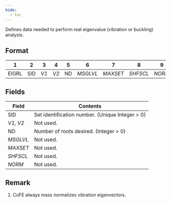 ```yaml
---
hide:
  - toc
---
```

Defines data needed to perform real eigenvalue (vibration or buckling) analysis.

## Format
| 1        | 2        | 3        | 4        | 5        | 6        | 7        | 8        | 9        | 10       | 
| -------- | -------- | -------- | -------- | -------- | -------- | -------- | -------- | -------- | -------- | 
| EIGRL    | SID      | _V1_     | _V2_     | ND       | _MSGLVL_ | _MAXSET_ | _SHFSCL_ | _NORM_   |          |

## Fields
| Field    | Contents |
| -------- | -------- |
| SID | Set identification number. (Unique Integer > 0) |
| _V1, V2_ | Not used. |
| ND | Number of roots desired. (Integer > 0) |
| _MSGLVL_ | Not used. |
| _MAXSET_ | Not used. |
| _SHFSCL_ | Not used. |
| _NORM_   | Not used. |

## Remark
1. CoFE always mass normalizes vibration eigenvectors.